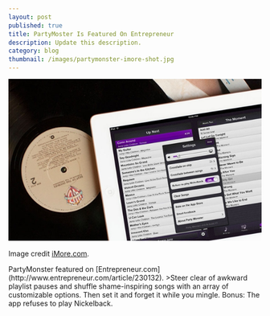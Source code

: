 ```yaml
---
layout: post
published: true
title: PartyMoster Is Featured On Entrepreneur
description: Update this description.
category: blog
thumbnail: /images/partymonster-imore-shot.jpg
---
```

<img src="/images/partymonster-imore-shot.jpg" alt="PartyMoster image by iMore.com" />
<p class="image-caption">Image credit <a href="http://www.imore.com/party-monster" title="PartyMoster featured on Entrepreneur.com">iMore.com</a>.</p>
PartyMonster featured on [Entrepreneur.com](http://www.entrepreneur.com/article/230132).
>Steer clear of awkward playlist pauses and shuffle shame-inspiring songs with an array of customizable options. Then set it and forget it while you mingle. Bonus: The app refuses to play Nickelback.
